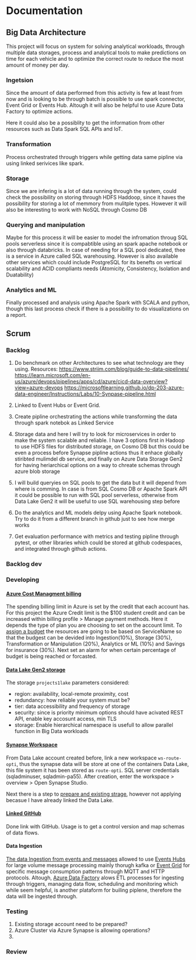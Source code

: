 # Documentation

## Big Data Architecture
This project will focus on system for solving analytical workloads, through multiple data storages, process and analytical tools to make predictions on time for each vehicle and to optimize the correct route to reduce the most amount of money per day.

### Ingetsion
Since the amount of data performed from this activity is few at least from now and is looking to be through batch is possible to use spark connector, Event Grid or Events Hub. Altough it will also be helpful to use Azure Data Factory to optimize actions.

Here it could also be a possiblity to get the information from other resources such as Data Spark SQL APIs and IoT.

### Transformation
Process orchestrated through triggers while getting data same pipline via using linked serivices like spark.

### Storage
Since we are infering is a lot of data running through the system, could check the possibility on storing through HDFS Haddoop, since it haves the possibility for storing a lot of memmory from mulitple types. However it will also be interesting to work with NoSQL through Cosmo DB

### Querying and manipulation
Maybe for this process it will be easier to model the infromation throug SQL pools serverless since it is compabtible using an spark apache notebook or also through databricks. In case of needing for a SQL pool dedicated, thee is a service in Azure called SQL warehousing. However is also available other services which could include PostgreSQL for its benefts on vertical scalability and ACID compliants needs (Atomicity, Consistency, Isolation and Duatability)

### Analytics and ML
Finally processed and analysis using Apache Spark with SCALA and python, though this last process check if there is a possibility to do visualizations on a report.


## Scrum 
### Backlog
1. Do benchmark on other Architectures to see what technology are they using.
Resources:
https://www.striim.com/blog/guide-to-data-pipelines/
https://learn.microsoft.com/en-us/azure/devops/pipelines/apps/cd/azure/cicd-data-overview?view=azure-devops
https://microsoftlearning.github.io/dp-203-azure-data-engineer/Instructions/Labs/10-Synpase-pipeline.html

3. Linked to  Event Hubs or Event Grid.
4. Create pipline orchestrating the actions while transforming the data through spark notebok as Linked Service
5. Storage data and here I will try to look for microservices in order to make the system scalable and reliable. I have 3 options first in Hadoop to use HDFS files for distributed storage, on Cosmo DB but this could be even a process before Synapse pipline actions thus it enhace globally stiribted mulimdel db service, and finally on Azure Data Storage Gen2 for having heriarchical options on a way to chreate schemas through azure blob storage
6. I will build queryies on SQL pools to get the data but it will depend from where is comming. In case is from SQL Cosmo DB or Apache Spark API it could be possible to run with SQL pool serverless, otherwise from Data Lake Gen2 it will be useful to use SQL warehousing step before
7. Do the analytics and ML models delpy using Apache Spark notebook. Try to do it from a different branch in github just to see how merge works
8. Get evaluation performance with metrics and testing pipline through pytest, or other libraries which could be stored at  github codespaces, and integrated through github actions.

### Backlog dev

### Developing
#### [Azure Cost Managment billing](https://learn.microsoft.com/en-us/azure/cost-management-billing/understand/mca-overview)
The spending billing limit in Azure is set by the credit that each account has. For this project the Azure Credit limit is the $100 student credit and can be increased within billing profile > Manage payment methods. Here it depends the type of plan you are choosing to set on the account limit.
To [assign a budget](https://learn.microsoft.com/en-us/azure/cost-management-billing/costs/tutorial-acm-create-budgets) the resources are going to be based on ServiceName so that the budgest can be devided into Ingestion(10%), Storage (30%), Transformation or Manipulation (20%), Analytics or ML (10%) and Savings for insurance (30%). Next set an alarm for when certain percentage of budget is being reached or forcasted.


#### [Data Lake Gen2 storage](https://learn.microsoft.com/en-us/azure/storage/blobs/create-data-lake-storage-account)
The storage ```projects1lake``` parameters considered:
- region: availability, local-remote proximity, cost
- redundancy: how reliable your system must be?
- tier: data accessibility and frequency of storage
- security: since is priority minimum options should have acivated REST API, enable key accosunt access, min TLS
- storage: Enable hierarchical namespace is usefull to allow parallel function in Big Data workloads

#### [Synapse Workspace](https://learn.microsoft.com/en-us/azure/synapse-analytics/quickstart-create-workspace)
From Data Lake account created before, link a new workspace ```ws-route-opti```, thus the synapse data will be store at one of the containers Data Lake, this file system it has been stored as ```route-opti```. SQL server credentials (sqladminuser, sqladmin-pa55). After creation, enter the workspace > overview > Open Synapse Studio. 

Next there is a step to [prepare and existing strage](https://learn.microsoft.com/en-us/azure/synapse-analytics/quickstart-create-workspace#prepare-an-existing-storage-account-for-use-with-azure-synapse-analytics), however not applying becasue I have already linked the Data Lake. 

#### [Linked GitHub](https://learn.microsoft.com/en-us/azure/data-factory/connector-github?tabs=synapse-analytics)
Done link with GitHub. Usage is to get a control version and map schemas of data flows.

#### Data Ingestion

[The data Ingestion from events and messages](https://learn.microsoft.com/en-us/azure/service-bus-messaging/compare-messaging-services) allowed to use [Events Hubs](https://learn.microsoft.com/en-us/azure/event-hubs/event-hubs-features) for large volume message processing mainly thorugh kafka or [Event Grid](https://learn.microsoft.com/en-us/azure/event-grid/overview) for specific message consumption patterns through MQTT and HTTP protocols. Altough, [Azure Data Factory](https://learn.microsoft.com/en-us/azure/data-factory/introduction) alows ETL processes for ingesting through triggers, managing data flow, scheduling and monitoring which while seem helpful, is another plataform for builing piplene, therefore the data will be ingested through.


### Testing
1. Existing storage account need to be prepared?
2. Azure Cluster via Azure Synapse is allowing operations?
3. 

### Review



